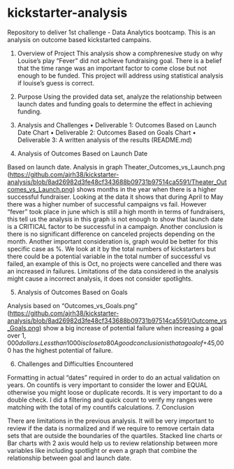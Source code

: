 # kickstarter-analysis
Repository to deliver 1st challenge - Data Analytics bootcamp. This is an analysis on outcome based kickstarted campains.
1.	Overview of Project
This analysis show a comphrenesive study on why Louise’s play “Fever” did not achieve fundraising goal. There is a belief that the time range was an important factor to come close but not enough to be funded.  This project will address using statistical analysis if louise’s guess is correct. 
2.	Purpose
Using the provided data set, analyze the relationship between launch dates and funding goals to determine the effect in achieving funding.
3.	Analysis and Challenges
•	Deliverable 1: Outcomes Based on Launch Date Chart
•	Deliverable 2: Outcomes Based on Goals Chart
•	Deliverable 3: A written analysis of the results (README.md)

4.	Analysis of Outcomes Based on Launch Date

Based on launch date.
Analysis in graph Theater_Outcomes_vs_Launch.png (https://github.com/ajrh38/kickstarter-analysis/blob/8ad26982d3fe48cf343688b09731b97514ca5591/Theater_Outcomes_vs_Launch.png) shows months in the year when there is a higher successful fundraiser. Looking at the data it shows that during April to May there was a higher number of successful campaigns vs fail. However “fever” took place in june which is still a high month in terms of fundraisers, this tell us the analysis in this graph is not enough to show that launch date is a CRITICAL factor to be successful in a campaign. Another conclusion is there is no significant difference on canceled projects depending on the month. 
Another important consideration is, graph would be better for this specific case as %. We look at it by the total numbers of kickstarters but there could be a potential variable in the total number of successful vs failed, an example of this is Oct, no projects were cancelled and there was an increased in failures.
Limitations of the data considered in the analysis might cause a incorrect analysis, it does not consider spotlights.

5.	Analysis of Outcomes Based on Goals

Analysis based on “Outcomes_vs_Goals.png” (https://github.com/ajrh38/kickstarter-analysis/blob/8ad26982d3fe48cf343688b09731b97514ca5591/Outcome_vs_Goals.png)  show a big increase of potential failure when increasing a goal over $1,000 dollars. Less than 1000 is close to 80% successful then it drops below 60%. This could explain why “fever” was very close to the goal but still fail.
A good conclusion is that a goal of +$45,000 has the highest potential of failure.

6.	Challenges and Difficulties Encountered

Formatting in actual  “dates” required in order to do an actual validation on years.
On countifs is very important to consider the lower and EQUAL otherwise you might loose or duplicate records. It is very important to do a double check. I did a filtering and quick count to verify my ranges were matching with the total of my countifs calculations.
7.	Conclusion

There are  limitations in the previous analysis. It will be very important to review if the data is normalized and if we require to remove certain data sets that are outside the boundaries of the quartiles.
Stacked line charts or Bar charts with 2 axis would help us to review relationship between more variables like including spotlight or even a graph that combine the relationship between goal and launch date.
